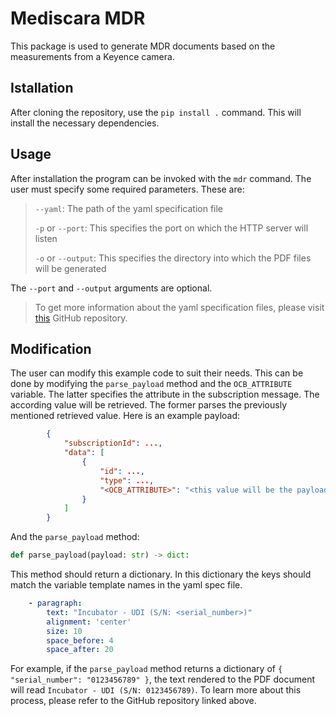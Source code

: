 # Mediscara MDR

This package is used to generate MDR documents based on the measurements from a Keyence camera.

## Istallation

After cloning the repository, use the `pip install .` command.
This will install the necessary dependencies.

## Usage

After installation the program can be invoked with the `mdr` command.
The user must specify some required parameters. These are:

> `--yaml`: The path of the yaml specification file
>
> `-p` or `--port`: This specifies the port on which the HTTP server will listen
>
> `-o` or `--output`: This specifies the directory into which the PDF files will be generated

The `--port` and `--output` arguments are optional.

> To get more information about the yaml specification files, please visit [this](https://github.com/ppuska/pdf-generator) GitHub repository.

## Modification
The user can modify this example code to suit their needs.
This can be done by modifying the `parse_payload` method and the `OCB_ATTRIBUTE` variable.
The latter specifies the attribute in the subscription message. The according value will be retrieved.
The former parses the previously mentioned retrieved value. Here is an example payload:
``` json
        {
            "subscriptionId": ...,
            "data": [
                {
                    "id": ...,
                    "type": ...,
                    "<OCB_ATTRIBUTE>": "<this value will be the payload>"
                }
            ]
        }
```

And the `parse_payload` method:
```python
def parse_payload(payload: str) -> dict:
```

This method should return a dictionary. In this dictionary the keys should match the variable template names in the yaml spec file.

```yaml
    - paragraph:
        text: "Incubator - UDI (S/N: <serial_number>)"
        alignment: 'center'
        size: 10
        space_before: 4
        space_after: 20
```

For example, if the `parse_payload` method returns a dictionary of `{ "serial_number": "0123456789" }`, the text rendered to the PDF document will read `Incubator - UDI (S/N: 0123456789)`.
To learn more about this process, please refer to the GitHub repository linked above.